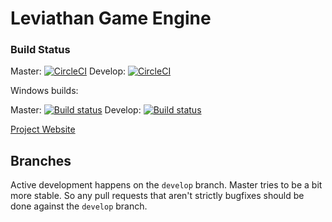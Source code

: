 Leviathan Game Engine
=====================

### Build Status

Master:
[![CircleCI](https://circleci.com/gh/hhyyrylainen/Leviathan/tree/master.svg?style=svg)](https://circleci.com/gh/hhyyrylainen/Leviathan/tree/master)
Develop:
[![CircleCI](https://circleci.com/gh/hhyyrylainen/Leviathan/tree/develop.svg?style=svg)](https://circleci.com/gh/hhyyrylainen/Leviathan/tree/develop)

Windows builds:

Master: [![Build status](https://ci.appveyor.com/api/projects/status/7yimg283lfr46tv6/branch/master?svg=true)](https://ci.appveyor.com/project/hhyyrylainen/leviathan/branch/master) 
Develop: [![Build status](https://ci.appveyor.com/api/projects/status/7yimg283lfr46tv6/branch/develop?svg=true)](https://ci.appveyor.com/project/hhyyrylainen/leviathan/branch/develop)

[Project Website](https://leviathanengine.com)


## Branches

Active development happens on the `develop` branch. Master tries to be
a bit more stable. So any pull requests that aren't strictly bugfixes
should be done against the `develop` branch.
